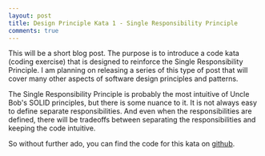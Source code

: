 ```yaml
---
layout: post
title: Design Principle Kata 1 - Single Responsibility Principle
comments: true
---
```


This will be a short blog post.  The purpose is to introduce a code kata (coding exercise) that is designed to reinforce the Single Responsibility Principle.  I am planning on releasing a series of this type of post that will cover many other aspects of software design principles and patterns.

The Single Responsibility Principle is probably the most intuitive of Uncle Bob's SOLID principles, but there is some nuance to it.  It is not always easy to define separate responsibilities.  And even when the responsibilities are defined, there will be tradeoffs between separating the responsibilities and keeping the code intuitive.

So without further ado, you can find the code for this kata on [github](https://github.com/DarthStrom/bank-ocr-refactoring-kata).
